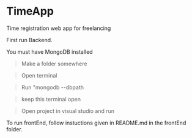 # TimeApp
Time registration web app for freelancing

First run Backend. 

You must have MongoDB installed

> Make a folder somewhere

> Open terminal

> Run "mongodb --dbpath <path-to-folder-created-in-step-1>
  
> keep this terminal open

> Open project in visual studio and run

To run frontEnd, follow instuctions given in README.md in the frontEnd folder.

